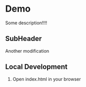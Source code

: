 # Demo

Some description!!!!

## SubHeader
Another modification

## Local Development

1. Open index.html in your browser
